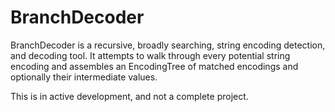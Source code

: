 # BranchDecoder

BranchDecoder is a recursive, broadly searching, string encoding detection, 
and decoding tool. It attempts to walk through every potential string 
encoding and assembles an EncodingTree of matched encodings and optionally 
their intermediate values.

This is in active development, and not a complete project.
